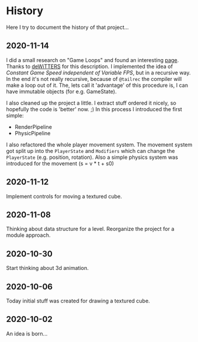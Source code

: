 # History

Here I try to document the history of that project...

## 2020-11-14
I did a small research on "Game Loops" and found an interesting [page][game-loop].
Thanks to [deWiTTERS][game-loop-twitter] for this description.
I implemented the idea of _Constant Game Speed independent of Variable FPS_, but in a recursive way.
In the end it's not really recursive, because of `@tailrec` the compiler will make a loop out of it.
The, lets call it 'advantage' of this procedure is, I can have immutable objects (for e.g. GameState).

I also cleaned up the project a little.
I extract stuff ordered it nicely, so hopefully the code is 'better' now. ;)
In this process I introduced the first simple:
* RenderPipeline
* PhysicPipeline

I also refactored the whole player movement system. 
The movement system got split up into the `PlayerState` and `Modifiers` which can change the `PlayerState` (e.g. position, rotation).
Also a simple physics system was introduced for the movement (s = v * t + s0)


## 2020-11-12
Implement controls for moving a textured cube.

## 2020-11-08
Thinking about data structure for a level.
Reorganize the project for a module approach.

## 2020-10-30
Start thinking about 3d animation.

## 2020-10-06
Today initial stuff was created for drawing a textured cube.

## 2020-10-02
An idea is born...

[comment]: <> (collection of links sorted alphabetically ascending)
[game-loop]: https://dewitters.com/dewitters-gameloop/
[game-loop-twitter]: https://twitter.com/_deWiTTERS_

